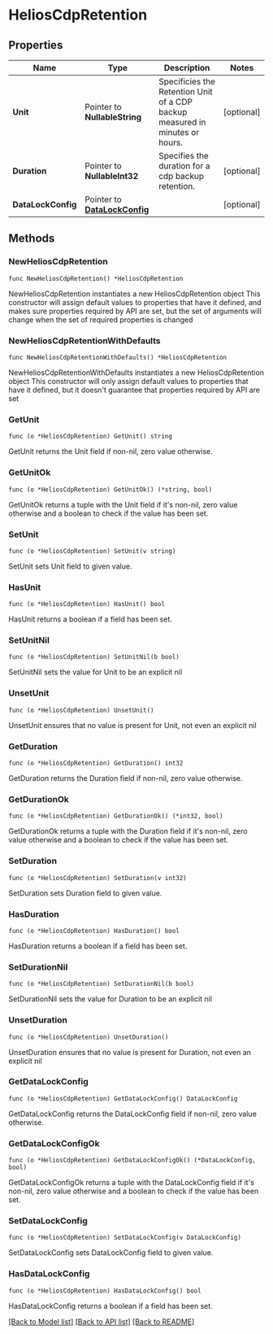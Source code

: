 # HeliosCdpRetention

## Properties

Name | Type | Description | Notes
------------ | ------------- | ------------- | -------------
**Unit** | Pointer to **NullableString** | Specificies the Retention Unit of a CDP backup measured in minutes or hours. | [optional] 
**Duration** | Pointer to **NullableInt32** | Specifies the duration for a cdp backup retention. | [optional] 
**DataLockConfig** | Pointer to [**DataLockConfig**](DataLockConfig.md) |  | [optional] 

## Methods

### NewHeliosCdpRetention

`func NewHeliosCdpRetention() *HeliosCdpRetention`

NewHeliosCdpRetention instantiates a new HeliosCdpRetention object
This constructor will assign default values to properties that have it defined,
and makes sure properties required by API are set, but the set of arguments
will change when the set of required properties is changed

### NewHeliosCdpRetentionWithDefaults

`func NewHeliosCdpRetentionWithDefaults() *HeliosCdpRetention`

NewHeliosCdpRetentionWithDefaults instantiates a new HeliosCdpRetention object
This constructor will only assign default values to properties that have it defined,
but it doesn't guarantee that properties required by API are set

### GetUnit

`func (o *HeliosCdpRetention) GetUnit() string`

GetUnit returns the Unit field if non-nil, zero value otherwise.

### GetUnitOk

`func (o *HeliosCdpRetention) GetUnitOk() (*string, bool)`

GetUnitOk returns a tuple with the Unit field if it's non-nil, zero value otherwise
and a boolean to check if the value has been set.

### SetUnit

`func (o *HeliosCdpRetention) SetUnit(v string)`

SetUnit sets Unit field to given value.

### HasUnit

`func (o *HeliosCdpRetention) HasUnit() bool`

HasUnit returns a boolean if a field has been set.

### SetUnitNil

`func (o *HeliosCdpRetention) SetUnitNil(b bool)`

 SetUnitNil sets the value for Unit to be an explicit nil

### UnsetUnit
`func (o *HeliosCdpRetention) UnsetUnit()`

UnsetUnit ensures that no value is present for Unit, not even an explicit nil
### GetDuration

`func (o *HeliosCdpRetention) GetDuration() int32`

GetDuration returns the Duration field if non-nil, zero value otherwise.

### GetDurationOk

`func (o *HeliosCdpRetention) GetDurationOk() (*int32, bool)`

GetDurationOk returns a tuple with the Duration field if it's non-nil, zero value otherwise
and a boolean to check if the value has been set.

### SetDuration

`func (o *HeliosCdpRetention) SetDuration(v int32)`

SetDuration sets Duration field to given value.

### HasDuration

`func (o *HeliosCdpRetention) HasDuration() bool`

HasDuration returns a boolean if a field has been set.

### SetDurationNil

`func (o *HeliosCdpRetention) SetDurationNil(b bool)`

 SetDurationNil sets the value for Duration to be an explicit nil

### UnsetDuration
`func (o *HeliosCdpRetention) UnsetDuration()`

UnsetDuration ensures that no value is present for Duration, not even an explicit nil
### GetDataLockConfig

`func (o *HeliosCdpRetention) GetDataLockConfig() DataLockConfig`

GetDataLockConfig returns the DataLockConfig field if non-nil, zero value otherwise.

### GetDataLockConfigOk

`func (o *HeliosCdpRetention) GetDataLockConfigOk() (*DataLockConfig, bool)`

GetDataLockConfigOk returns a tuple with the DataLockConfig field if it's non-nil, zero value otherwise
and a boolean to check if the value has been set.

### SetDataLockConfig

`func (o *HeliosCdpRetention) SetDataLockConfig(v DataLockConfig)`

SetDataLockConfig sets DataLockConfig field to given value.

### HasDataLockConfig

`func (o *HeliosCdpRetention) HasDataLockConfig() bool`

HasDataLockConfig returns a boolean if a field has been set.


[[Back to Model list]](../README.md#documentation-for-models) [[Back to API list]](../README.md#documentation-for-api-endpoints) [[Back to README]](../README.md)



